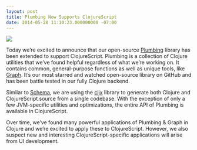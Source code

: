 ```yaml
---
layout: post
title: Plumbing Now Supports ClojureScript
date: 2014-05-28 11:10:23.000000000 -07:00
---
```

![](https://camo.githubusercontent.com/1fd2d0f291549208431770f5c80ffdfbee2213fd/68747470733a2f2f7261772e6769746875622e636f6d2f77696b692f707269736d617469632f706c756d62696e672f696d616765732f707269736d617469632d73776973732d61726d792d6b6e6966652e706e67)

Today we’re excited to announce that our open-source [Plumbing](https://github.com/plumatic/plumbing) library has been extended to support ClojureScript. Plumbing is a collection of Clojure utilities that we’ve found helpful regardless of what we’re working on. It contains common, general-purpose functions as well as unique tools, like [Graph](http://plumatic.github.io//graph-abstractions-for-structured-computation). It’s our most starred and watched open-source library on GitHub and has been battle tested in our fully Clojure backend. 

Similar to [Schema](https://github.com/plumatic/schema/), we are using the [cljx](https://github.com/lynaghk/cljx) library to generate both Clojure and ClojureScript source from a single codebase. With the exception of only a few JVM-specific utilities and optimizations, the entire API of Plumbing is available in ClojureScript.

Over time, we’ve found many powerful applications of Plumbing & Graph in Clojure and we’re excited to apply these to ClojureScript. However, we also suspect new and interesting ClojureScript-specific applications will arise from UI development.
